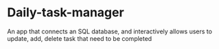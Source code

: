 # Daily-task-manager
An app that connects an SQL database, and interactively allows users to update, add, delete task that need to be completed
